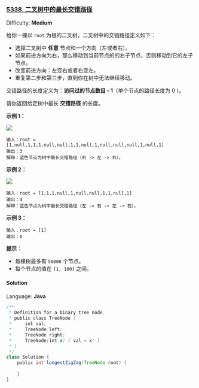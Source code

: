 ### [5338\. 二叉树中的最长交错路径](https://leetcode-cn.com/contest/biweekly-contest-21/problems/longest-zigzag-path-in-a-binary-tree/)

Difficulty: **Medium**

给你一棵以 `root` 为根的二叉树，二叉树中的交错路径定义如下：

*   选择二叉树中 **任意** 节点和一个方向（左或者右）。
*   如果前进方向为右，那么移动到当前节点的的右子节点，否则移动到它的左子节点。
*   改变前进方向：左变右或者右变左。
*   重复第二步和第三步，直到你在树中无法继续移动。

交错路径的长度定义为：**访问过的节点数目 - 1**（单个节点的路径长度为 0 ）。

请你返回给定树中最长 **交错路径** 的长度。

**示例 1：**

**![](https://assets.leetcode-cn.com/aliyun-lc-upload/uploads/2020/03/07/sample_1_1702.png)**

```
输入：root = [1,null,1,1,1,null,null,1,1,null,1,null,null,null,1,null,1]
输出：3
解释：蓝色节点为树中最长交错路径（右 -> 左 -> 右）。
```

**示例 2：**

**![](https://assets.leetcode-cn.com/aliyun-lc-upload/uploads/2020/03/07/sample_2_1702.png)**

```
输入：root = [1,1,1,null,1,null,null,1,1,null,1]
输出：4
解释：蓝色节点为树中最长交错路径（左 -> 右 -> 左 -> 右）。
```

**示例 3：**

```
输入：root = [1]
输出：0
```

**提示：**

*   每棵树最多有 `50000` 个节点。
*   每个节点的值在 `[1, 100]` 之间。

#### Solution

Language: **Java**

```java
/**
 * Definition for a binary tree node.
 * public class TreeNode {
 *     int val;
 *     TreeNode left;
 *     TreeNode right;
 *     TreeNode(int x) { val = x; }
 * }
 */
class Solution {
    public int longestZigZag(TreeNode root) {
​
    }
}
```